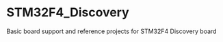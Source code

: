 STM32F4_Discovery
=================

Basic board support and reference projects for STM32F4 Discovery board